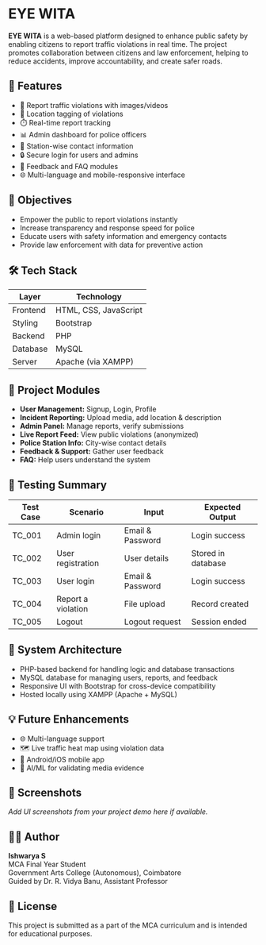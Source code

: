 # EYE WITA

**EYE WITA** is a web-based platform designed to enhance public safety by enabling citizens to report traffic violations in real time. The project promotes collaboration between citizens and law enforcement, helping to reduce accidents, improve accountability, and create safer roads.

## 🚀 Features

- 📸 Report traffic violations with images/videos
- 📍 Location tagging of violations
- ⏱️ Real-time report tracking
- 📊 Admin dashboard for police officers
- 📇 Station-wise contact information
- 🔒 Secure login for users and admins
- 💬 Feedback and FAQ modules
- 🌐 Multi-language and mobile-responsive interface

## 🎯 Objectives

- Empower the public to report violations instantly
- Increase transparency and response speed for police
- Educate users with safety information and emergency contacts
- Provide law enforcement with data for preventive action

## 🛠️ Tech Stack

| Layer         | Technology                     |
|---------------|--------------------------------|
| Frontend      | HTML, CSS, JavaScript          |
| Styling       | Bootstrap                      |
| Backend       | PHP                            |
| Database      | MySQL                          |
| Server        | Apache (via XAMPP)             |

## 📂 Project Modules

- **User Management:** Signup, Login, Profile
- **Incident Reporting:** Upload media, add location & description
- **Admin Panel:** Manage reports, verify submissions
- **Live Report Feed:** View public violations (anonymized)
- **Police Station Info:** City-wise contact details
- **Feedback & Support:** Gather user feedback
- **FAQ:** Help users understand the system

## 🧪 Testing Summary

| Test Case | Scenario            | Input            | Expected Output         |
|-----------|---------------------|------------------|--------------------------|
| TC_001    | Admin login         | Email & Password | Login success            |
| TC_002    | User registration   | User details     | Stored in database       |
| TC_003    | User login          | Email & Password | Login success            |
| TC_004    | Report a violation  | File upload      | Record created           |
| TC_005    | Logout              | Logout request   | Session ended            |

## 🧩 System Architecture

- PHP-based backend for handling logic and database transactions
- MySQL database for managing users, reports, and feedback
- Responsive UI with Bootstrap for cross-device compatibility
- Hosted locally using XAMPP (Apache + MySQL)

## 💡 Future Enhancements

- 🌐 Multi-language support
- 🗺️ Live traffic heat map using violation data
- 📱 Android/iOS mobile app
- 🤖 AI/ML for validating media evidence

## 📸 Screenshots

_Add UI screenshots from your project demo here if available._

## 👩‍💻 Author

**Ishwarya S**  
MCA Final Year Student  
Government Arts College (Autonomous), Coimbatore  
Guided by Dr. R. Vidya Banu, Assistant Professor

## 📜 License

This project is submitted as a part of the MCA curriculum and is intended for educational purposes.

